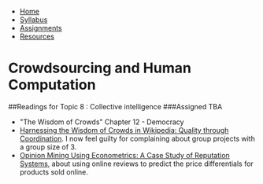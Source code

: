 <ul id="ProjectSubmenu">
    <li><a class="home" href="../index.html" title="Home">Home</a></li>
    <li><a class="syllabus" href="../syllabus.html" title="Syllabus">Syllabus</a></li>
    <li><a class="assignments" href="../assignments.html" title="Assignments">Assignments</a></li>
    <li><a class="resources" href="../resources.html" title="Resources">Resources</a></li>
</ul>

<link rel="stylesheet" type="text/css" href="../stylesheet.css" />

# Crowdsourcing and Human Computation

##Readings for Topic 8 : Collective intelligence
###Assigned TBA

- "The Wisdom of Crowds" Chapter 12 - Democracy 
- [Harnessing the Wisdom of Crowds in Wikipedia: Quality through Coordination](downloads/collective-intelligence/Wikipedia.pdf). I now feel guilty for complaining about group projects with a group size of 3.
- [Opinion Mining Using Econometrics: A Case Study of Reputation Systems](downloads/collective-intelligence/GhoseEtAl.pdf), about using online reviews to predict the price differentials for products sold online. 

